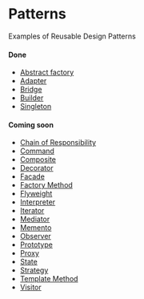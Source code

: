 Patterns
===================

Examples of Reusable Design Patterns

#### Done
* [Abstract factory](https://en.wikipedia.org/wiki/Abstract_factory_pattern)
* [Adapter](https://en.wikipedia.org/wiki/Adapter_pattern)
* [Bridge](https://en.wikipedia.org/wiki/Bridge_pattern)
* [Builder](https://en.wikipedia.org/wiki/Builder_pattern)
* [Singleton](https://en.wikipedia.org/wiki/Singleton_pattern)

#### Coming soon
* [Chain of Responsibility](https://en.wikipedia.org/wiki/Chain-of-responsibility_pattern)
* [Command](https://en.wikipedia.org/wiki/Command_pattern)
* [Composite](https://en.wikipedia.org/wiki/Composite_pattern)
* [Decorator](https://en.wikipedia.org/wiki/Decorator_pattern)
* [Facade](https://en.wikipedia.org/wiki/Facade_pattern)
* [Factory Method](https://en.wikipedia.org/wiki/Factory_method_pattern)
* [Flyweight](https://en.wikipedia.org/wiki/Flyweight_pattern)
* [Interpreter](https://en.wikipedia.org/wiki/Interpreter_pattern)
* [Iterator](https://en.wikipedia.org/wiki/Iterator_pattern)
* [Mediator](https://en.wikipedia.org/wiki/Mediator_pattern)
* [Memento](https://en.wikipedia.org/wiki/Memento_pattern)
* [Observer](https://en.wikipedia.org/wiki/Observer_pattern)
* [Prototype](https://en.wikipedia.org/wiki/Prototype_pattern)
* [Proxy](https://en.wikipedia.org/wiki/Proxy_pattern)
* [State](https://en.wikipedia.org/wiki/State_pattern)
* [Strategy](https://en.wikipedia.org/wiki/Strategy_pattern)
* [Template Method](https://en.wikipedia.org/wiki/Template_method_pattern)
* [Visitor](https://en.wikipedia.org/wiki/Visitor_pattern)